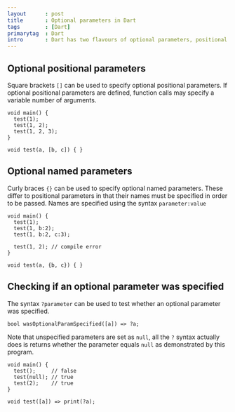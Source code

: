 ```yaml
---
layout      : post
title       : Optional parameters in Dart
tags        : [Dart]
primarytag  : Dart
intro       : Dart has two flavours of optional parameters, positional and named parameters.
---
```


## Optional positional parameters

Square brackets `[]` can be used to specify optional positional parameters. If optional positional parameters are defined, function calls may specify a variable number of arguments.

<!--prettify lang=dart-->
    void main() {
      test(1);
      test(1, 2);
      test(1, 2, 3);
    }

    void test(a, [b, c]) { }

## Optional named parameters

Curly braces `{}` can be used to specify optional named parameters. These differ to positional parameters in that their names must be specified in order to be passed. Names are specified using the syntax `parameter:value`

<!--prettify lang=dart-->
    void main() {
      test(1);
      test(1, b:2);
      test(1, b:2, c:3);

      test(1, 2); // compile error
    }

    void test(a, {b, c}) { }

## Checking if an optional parameter was specified

The syntax `?parameter` can be used to test whether an optional parameter was specified.

<!--prettify lang=dart-->
    bool wasOptionalParamSpecified([a]) => ?a;

Note that unspecified parameters are set as `null`, all the `?` syntax actually does is returns whether the parameter equals `null` as demonstrated by this program.

<!--prettify lang=dart-->
    void main() {
      test();     // false
      test(null); // true
      test(2);    // true
    }

    void test([a]) => print(?a);